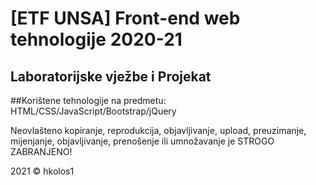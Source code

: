 # [ETF UNSA] Front-end web tehnologije 2020-21
## Laboratorijske vježbe i Projekat

##Korištene tehnologije na predmetu: HTML/CSS/JavaScript/Bootstrap/jQuery

Neovlašteno kopiranje, reprodukcija, objavljivanje, upload, preuzimanje, 
mijenjanje, objavljivanje, prenošenje ili umnožavanje je STROGO ZABRANJENO!

2021 © hkolos1 
